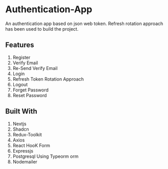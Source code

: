 # Authentication-App

An authentication app based on json web token. Refresh rotation approach has been used to build the project.

## Features

1.  Register
2.  Verify Email
3.  Re-Send Verify Email
4.  Login
5.  Refresh Token Rotation Approach
6.  Logout
7.  Forget Password
8.  Reset Password

## Built With

1.  Nextjs
2.  Shadcn
3.  Redux-Toolkit
4.  Axios
5.  React HooK Form
6.  Expressjs
7.  Postgresql Using Typeorm orm
8.  Nodemailer
